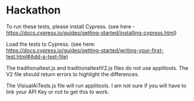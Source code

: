 # Hackathon

To run these tests, please install Cypress. (see here - https://docs.cypress.io/guides/getting-started/installing-cypress.html)

Load the tests to Cypress. (see here: https://docs.cypress.io/guides/getting-started/writing-your-first-test.html#Add-a-test-file)

The traditionaltest.js and traditionaltestV2.js files do not use applitools. The V2 file should return errors to highlight the differences. 

The VisiualAiTests.js file will run applitools. I am not sure if you will have to link your API Key or not to get this to work.
